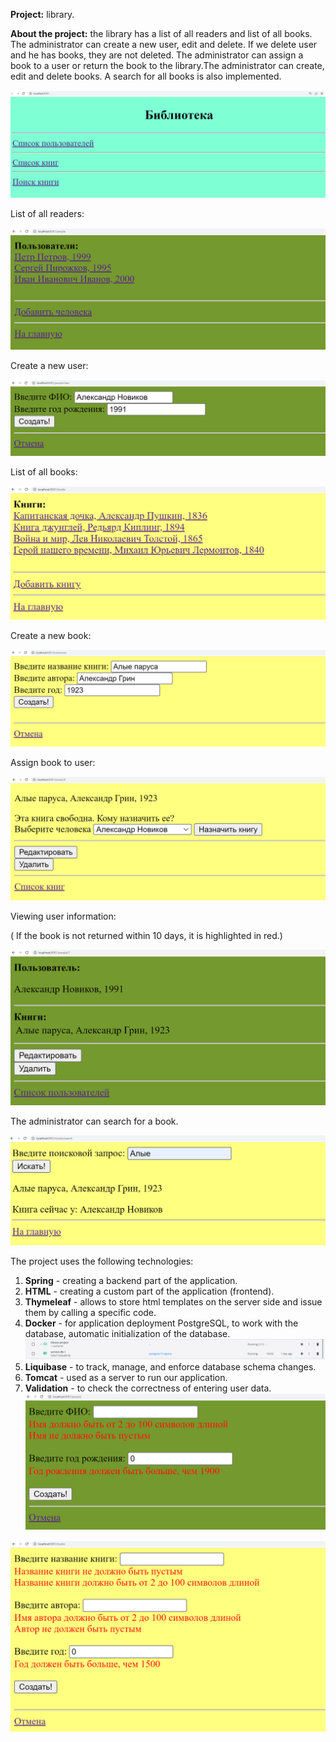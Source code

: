 **Project:** library.

**About the project:** the library has a list of all readers and list of all books. The administrator can create a new user, edit and delete. If we delete user and he has books, they are not deleted.
The administrator can assign a book to a user or return the book to the library.The administrator can create, edit and delete books. A search for all books is also implemented.

![img.png](img/img1.png)

List of all readers:

![img.png](img/img2.png)

Create a new user:

![img.png](img/img3.png)

List of all books:

![img.png](img/img4.png)

Create a new book:

![img.png](img/img5.png)

Assign book to user:

![img.png](img/img6.png)

Viewing user information:

(
If the book is not returned within 10 days, it is highlighted in red.)

![img.png](img/img7.png)

The administrator can search for a book.

![img.png](img/img8.png)

The project uses the following technologies:
1. **Spring** - creating a backend part of the application.
2. **HTML** -  creating a custom part of the application (frontend). 
3. **Thymeleaf** - allows to store html templates on the server side and issue them by calling a specific code.
4. **Docker** - for application deployment PostgreSQL, to work with the database, automatic initialization of the database.
![img.png](img/img9.png)
5. **Liquibase** - to track, manage, and enforce database schema changes.
6. **Tomcat** - used as a server to run our application.
7. **Validation** - to check the correctness of entering user data.
![img.png](img/img10.png)

![img.png](img/img11.png)